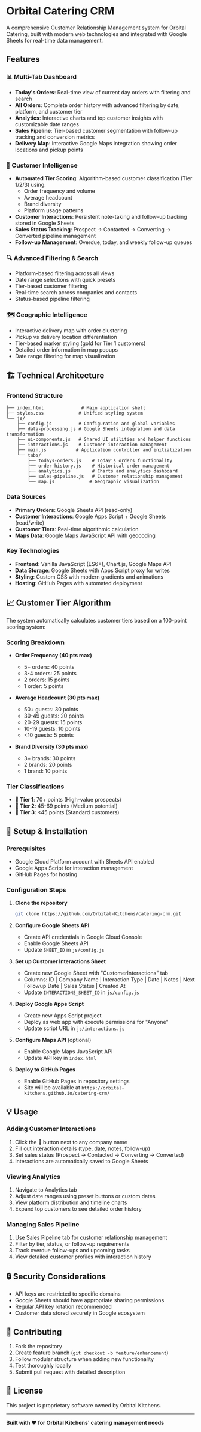 # Orbital Catering CRM

A comprehensive Customer Relationship Management system for Orbital Catering, built with modern web technologies and integrated with Google Sheets for real-time data management.

## Features

### 📊 Multi-Tab Dashboard
- **Today's Orders**: Real-time view of current day orders with filtering and search
- **All Orders**: Complete order history with advanced filtering by date, platform, and customer tier
- **Analytics**: Interactive charts and top customer insights with customizable date ranges
- **Sales Pipeline**: Tier-based customer segmentation with follow-up tracking and conversion metrics
- **Delivery Map**: Interactive Google Maps integration showing order locations and pickup points

### 🎯 Customer Intelligence
- **Automated Tier Scoring**: Algorithm-based customer classification (Tier 1/2/3) using:
  - Order frequency and volume
  - Average headcount
  - Brand diversity
  - Platform usage patterns
- **Customer Interactions**: Persistent note-taking and follow-up tracking stored in Google Sheets
- **Sales Status Tracking**: Prospect → Contacted → Converting → Converted pipeline management
- **Follow-up Management**: Overdue, today, and weekly follow-up queues

### 🔍 Advanced Filtering & Search
- Platform-based filtering across all views
- Date range selections with quick presets
- Tier-based customer filtering
- Real-time search across companies and contacts
- Status-based pipeline filtering

### 🗺️ Geographic Intelligence
- Interactive delivery map with order clustering
- Pickup vs delivery location differentiation
- Tier-based marker styling (gold for Tier 1 customers)
- Detailed order information in map popups
- Date range filtering for map visualization

## 🏗️ Technical Architecture

### Frontend Structure
```
├── index.html              # Main application shell
├── styles.css             # Unified styling system
└── js/
    ├── config.js          # Configuration and global variables
    ├── data-processing.js # Google Sheets integration and data transformation
    ├── ui-components.js   # Shared UI utilities and helper functions
    ├── interactions.js    # Customer interaction management
    ├── main.js           # Application controller and initialization
    └── tabs/
        ├── todays-orders.js    # Today's orders functionality
        ├── order-history.js    # Historical order management
        ├── analytics.js        # Charts and analytics dashboard
        ├── sales-pipeline.js   # Customer relationship management
        └── map.js             # Geographic visualization
```

### Data Sources
- **Primary Orders**: Google Sheets API (read-only)
- **Customer Interactions**: Google Apps Script + Google Sheets (read/write)
- **Customer Tiers**: Real-time algorithmic calculation
- **Maps Data**: Google Maps JavaScript API with geocoding

### Key Technologies
- **Frontend**: Vanilla JavaScript (ES6+), Chart.js, Google Maps API
- **Data Storage**: Google Sheets with Apps Script proxy for writes
- **Styling**: Custom CSS with modern gradients and animations
- **Hosting**: GitHub Pages with automated deployment

## 📈 Customer Tier Algorithm

The system automatically calculates customer tiers based on a 100-point scoring system:

### Scoring Breakdown
- **Order Frequency (40 pts max)**
  - 5+ orders: 40 points
  - 3-4 orders: 25 points
  - 2 orders: 15 points
  - 1 order: 5 points

- **Average Headcount (30 pts max)**
  - 50+ guests: 30 points
  - 30-49 guests: 20 points
  - 20-29 guests: 15 points
  - 10-19 guests: 10 points
  - <10 guests: 5 points

- **Brand Diversity (30 pts max)**
  - 3+ brands: 30 points
  - 2 brands: 20 points
  - 1 brand: 10 points

### Tier Classifications
- **🥇 Tier 1**: 70+ points (High-value prospects)
- **🥈 Tier 2**: 45-69 points (Medium potential)
- **🥉 Tier 3**: <45 points (Standard customers)

## 🚀 Setup & Installation

### Prerequisites
- Google Cloud Platform account with Sheets API enabled
- Google Apps Script for interaction management
- GitHub Pages for hosting

### Configuration Steps

1. **Clone the repository**
   ```bash
   git clone https://github.com/Orbital-Kitchens/catering-crm.git
   ```

2. **Configure Google Sheets API**
   - Create API credentials in Google Cloud Console
   - Enable Google Sheets API
   - Update `SHEET_ID` in `js/config.js`

3. **Set up Customer Interactions Sheet**
   - Create new Google Sheet with "CustomerInteractions" tab
   - Columns: ID | Company Name | Interaction Type | Date | Notes | Next Followup Date | Sales Status | Created At
   - Update `INTERACTIONS_SHEET_ID` in `js/config.js`

4. **Deploy Google Apps Script**
   - Create new Apps Script project
   - Deploy as web app with execute permissions for "Anyone"
   - Update script URL in `js/interactions.js`

5. **Configure Maps API** (optional)
   - Enable Google Maps JavaScript API
   - Update API key in `index.html`

6. **Deploy to GitHub Pages**
   - Enable GitHub Pages in repository settings
   - Site will be available at `https://orbital-kitchens.github.io/catering-crm/`

## 💡 Usage

### Adding Customer Interactions
1. Click the 📝 button next to any company name
2. Fill out interaction details (type, date, notes, follow-up)
3. Set sales status (Prospect → Contacted → Converting → Converted)
4. Interactions are automatically saved to Google Sheets

### Viewing Analytics
1. Navigate to Analytics tab
2. Adjust date ranges using preset buttons or custom dates
3. View platform distribution and timeline charts
4. Expand top customers to see detailed order history

### Managing Sales Pipeline
1. Use Sales Pipeline tab for customer relationship management
2. Filter by tier, status, or follow-up requirements
3. Track overdue follow-ups and upcoming tasks
4. View detailed customer profiles with interaction history

## 🔒 Security Considerations

- API keys are restricted to specific domains
- Google Sheets should have appropriate sharing permissions
- Regular API key rotation recommended
- Customer data stored securely in Google ecosystem

## 🤝 Contributing

1. Fork the repository
2. Create feature branch (`git checkout -b feature/enhancement`)
3. Follow modular structure when adding new functionality
4. Test thoroughly locally
5. Submit pull request with detailed description

## 📄 License

This project is proprietary software owned by Orbital Kitchens.

---

**Built with ❤️ for Orbital Kitchens' catering management needs**